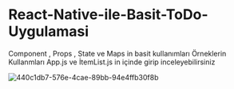 # React-Native-ile-Basit-ToDo-Uygulamasi
Component , Props , State ve Maps in basit kullanımları
Örneklerin Kullanmları App.js ve İtemList.js in içinde girip inceleyebilirsiniz



![440c1db7-576e-4cae-89bb-94e4ffb30f8b](https://user-images.githubusercontent.com/115027797/224077595-9dbcbcdb-9ed3-43f4-b53b-4bbe26086697.jpg )
